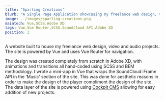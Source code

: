 ```yaml
---
title: "Sparling Creations"
blurb: "A Single Page Application showcasing my freelance web design, video editing and music production talents. Written primarily in Vue."
image: ../images/sparling-creations.png
maintech: Vue,SCSS,Adobe XD
tags: Vue,Vue Router,SCSS,SoundCloud API,Adobe XD
position: 2
---
```

A website built to house my freelance web design, video and audio projects. The site is powered by Vue and uses Vue Router for navigation.

The design was created completely from scratch in Adobe XD, with animations and transitions all hand-coded using SCSS and BEM methodology. I wrote a mini-app in Vue that wraps the SoundCloud iFrame API in the ‘Music’ section of the site. This was done for aesthetic reasons in order to make the design of the player compliment the design of the site. The data layer of the site is powered using [Cockpit CMS](https://getcockpit.com/) allowing for easy addition of new projects.
